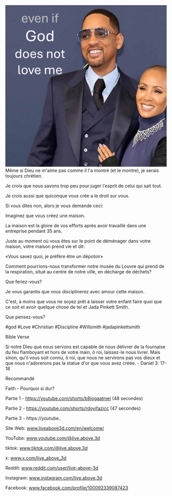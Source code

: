 ![Video cover image](../cover.jpg)
Même si Dieu ne m'aime pas comme il l'a montré (et le montre), je serais toujours chrétien.

Je crois que nous savons trop peu pour juger l'esprit de celui qui sait tout.

Je crois aussi que quiconque vous crée a le droit sur vous.

Si vous dites non, alors je vous demande ceci:

Imaginez que vous créez une maison.

La maison est la gloire de vos efforts après avoir travaillé dans une entreprise pendant 35 ans.

Juste au moment où vous êtes sur le point de déménager dans votre maison, votre maison prend vie et dit:

«Vous savez quoi, je préfère être un dépotoir»

Comment pourrions-nous transformer notre musée du Louvre qui prend de la respiration, situé au centre de notre ville, en décharge de déchets?

Que feriez-vous?

Je vous garantis que vous disciplinerez avec amour cette maison.

C'est, à moins que vous ne soyez prêt à laisser votre enfant faire quoi que ce soit et avoir quelque chose de tel et Jada Pinkett Smith.

Que pensez-vous?


#god #Love #Christian #Discipline #Willsmith #jadapinkettsmith


Bible Verse

Si notre Dieu que nous servons est capable de nous délivrer de la fournaise du feu flamboyant et hors de votre main, ô roi, laissez-le nous livrer. Mais sinon, qu'il vous soit connu, ô roi, que nous ne servirons pas vos dieux et que nous n'adorerons pas la statue d'or que vous avez créée. - Daniel 3: 17-18


Recommandé

Faith - Pourquoi si dur?

Partie 1 - https://youtube.com/shorts/b8jogaatmei (48 secondes)

Partie 2 - https://youtube.com/shorts/rdoyifazicc (47 secondes)

Partie 3 - https://youtube..


Site Web: www.liveabove3d.com/en/welcome/

YouTube: www.youtube.com/@live.above.3d

tiktok: www.tiktok.com/@live.above.3d

x: www.x.com/live_above_3d

Reddit: www.reddit.com/user/live-above-3d

Instagram: www.instagram.com/live.above.3d

Facebook: www.facebook.com/profile/100092339087423
